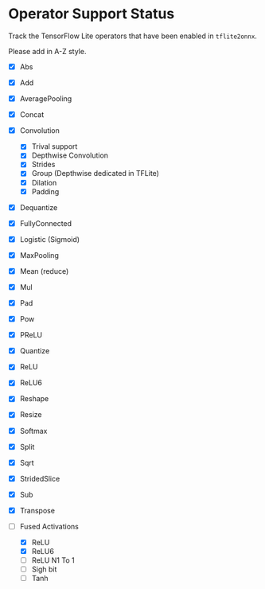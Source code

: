 Operator Support Status
=======================

Track the TensorFlow Lite operators that have been enabled in `tflite2onnx`.

Please add in A-Z style.

- [x] Abs
- [x] Add
- [x] AveragePooling
- [x] Concat
- [x] Convolution
    - [x] Trival support
    - [x] Depthwise Convolution
    - [x] Strides
    - [x] Group (Depthwise dedicated in TFLite)
    - [x] Dilation
    - [x] Padding
- [x] Dequantize
- [x] FullyConnected
- [x] Logistic (Sigmoid)
- [x] MaxPooling
- [x] Mean (reduce)
- [x] Mul
- [x] Pad
- [x] Pow
- [x] PReLU
- [x] Quantize
- [x] ReLU
- [x] ReLU6
- [x] Reshape
- [x] Resize
- [x] Softmax
- [x] Split
- [x] Sqrt
- [x] StridedSlice
- [x] Sub
- [x] Transpose

- [ ] Fused Activations
    - [x] ReLU
    - [x] ReLU6
    - [ ] ReLU N1 To 1
    - [ ] Sigh bit
    - [ ] Tanh
